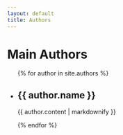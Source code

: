 ```yaml
---
layout: default
title: Authors
---
```

<h1>Main Authors</h1>

<ul>
  {% for author in site.authors %}
    <li>
      <h2>{{ author.name }}</h2>
      <p>{{ author.content | markdownify }}</p>
    </li>
  {% endfor %}
</ul>

